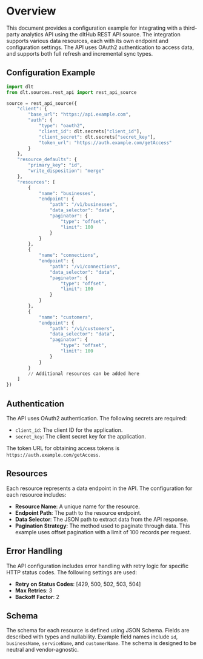 # Overview

This document provides a configuration example for integrating with a third-party analytics API using the dltHub REST API source. The integration supports various data resources, each with its own endpoint and configuration settings. The API uses OAuth2 authentication to access data, and supports both full refresh and incremental sync types.

## Configuration Example

```python
import dlt
from dlt.sources.rest_api import rest_api_source

source = rest_api_source({
    "client": {
        "base_url": "https://api.example.com",
        "auth": {
            "type": "oauth2",
            "client_id": dlt.secrets["client_id"],
            "client_secret": dlt.secrets["secret_key"],
            "token_url": "https://auth.example.com/getAccess"
        }
    },
    "resource_defaults": {
        "primary_key": "id",
        "write_disposition": "merge"
    },
    "resources": [
        {
            "name": "businesses",
            "endpoint": {
                "path": "/v1/businesses",
                "data_selector": "data",
                "paginator": {
                    "type": "offset",
                    "limit": 100
                }
            }
        },
        {
            "name": "connections",
            "endpoint": {
                "path": "/v1/connections",
                "data_selector": "data",
                "paginator": {
                    "type": "offset",
                    "limit": 100
                }
            }
        },
        {
            "name": "customers",
            "endpoint": {
                "path": "/v1/customers",
                "data_selector": "data",
                "paginator": {
                    "type": "offset",
                    "limit": 100
                }
            }
        }
        // Additional resources can be added here
    ]
})
```

## Authentication

The API uses OAuth2 authentication. The following secrets are required:

- `client_id`: The client ID for the application.
- `secret_key`: The client secret key for the application.

The token URL for obtaining access tokens is `https://auth.example.com/getAccess`.

## Resources

Each resource represents a data endpoint in the API. The configuration for each resource includes:

- **Resource Name**: A unique name for the resource.
- **Endpoint Path**: The path to the resource endpoint.
- **Data Selector**: The JSON path to extract data from the API response.
- **Pagination Strategy**: The method used to paginate through data. This example uses offset pagination with a limit of 100 records per request.

## Error Handling

The API configuration includes error handling with retry logic for specific HTTP status codes. The following settings are used:

- **Retry on Status Codes**: [429, 500, 502, 503, 504]
- **Max Retries**: 3
- **Backoff Factor**: 2

## Schema

The schema for each resource is defined using JSON Schema. Fields are described with types and nullability. Example field names include `id`, `businessName`, `serviceName`, and `customerName`. The schema is designed to be neutral and vendor-agnostic.